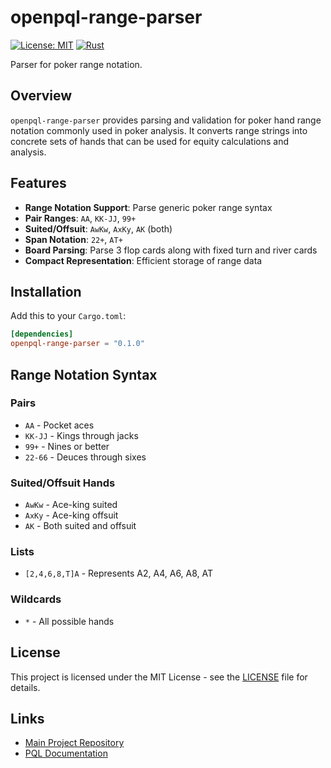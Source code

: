 # openpql-range-parser

[![License: MIT](https://img.shields.io/badge/License-MIT-yellow.svg)](https://opensource.org/licenses/MIT)
[![Rust](https://img.shields.io/badge/rust-1.85+-blue.svg)](https://www.rust-lang.org)

Parser for poker range notation.

## Overview

`openpql-range-parser` provides parsing and validation for poker hand range notation commonly used in poker analysis. It converts range strings into concrete sets of hands that can be used for equity calculations and analysis.

## Features

- **Range Notation Support**: Parse generic poker range syntax
- **Pair Ranges**: `AA`, `KK-JJ`, `99+`
- **Suited/Offsuit**: `AwKw`, `AxKy`, `AK` (both)
- **Span Notation**: `22+`, `AT+`
- **Board Parsing**: Parse 3 flop cards along with fixed turn and river cards
- **Compact Representation**: Efficient storage of range data

## Installation

Add this to your `Cargo.toml`:

```toml
[dependencies]
openpql-range-parser = "0.1.0"
```

## Range Notation Syntax

### Pairs
- `AA` - Pocket aces
- `KK-JJ` - Kings through jacks
- `99+` - Nines or better
- `22-66` - Deuces through sixes

### Suited/Offsuit Hands
- `AwKw` - Ace-king suited
- `AxKy` - Ace-king offsuit
- `AK` - Both suited and offsuit

### Lists
- `[2,4,6,8,T]A` - Represents A2, A4, A6, A8, AT

### Wildcards
- `*` - All possible hands

## License

This project is licensed under the MIT License - see the [LICENSE](../LICENSE) file for details.

## Links

- [Main Project Repository](https://github.com/solve-poker/Poker-Query-Language)
- [PQL Documentation](https://pql-docs.solve.poker)
